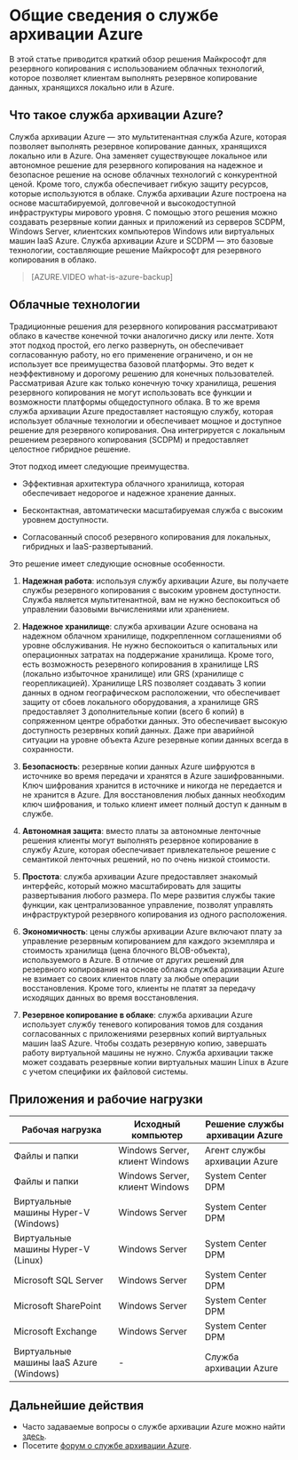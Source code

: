 <properties
	pageTitle="Общие сведения о службе архивации Azure"
	description="В этой статье приведен обзор службы архивации Azure, которая предоставляет пользователям возможность резервного копирования данных, хранящихся локально или в Azure."
	services="backup"
	documentationCenter=""
	authors="trinadhk"
	manager="shreeshd"
	editor="tysonn"/>

<tags
	ms.service="backup"
	ms.workload="storage-backup-recovery"
	ms.tgt_pltfrm="na"
	ms.devlang="na"
	ms.topic="article"
	ms.date="07/13/2015"
	ms.author="trinadhk"/>

# Общие сведения о службе архивации Azure
В этой статье приводится краткий обзор решения Майкрософт для резервного копирования с использованием облачных технологий, которое позволяет клиентам выполнять резервное копирование данных, хранящихся локально или в Azure.

## Что такое служба архивации Azure?
Служба архивации Azure — это мультитенантная служба Azure, которая позволяет выполнять резервное копирование данных, хранящихся локально или в Azure. Она заменяет существующее локальное или автономное решение для резервного копирования на надежное и безопасное решение на основе облачных технологий с конкурентной ценой. Кроме того, служба обеспечивает гибкую защиту ресурсов, которые используются в облаке. Служба архивации Azure построена на основе масштабируемой, долговечной и высокодоступной инфраструктуры мирового уровня. С помощью этого решения можно создавать резервные копии данных и приложений из серверов SCDPM, Windows Server, клиентских компьютеров Windows или виртуальных машин IaaS Azure. Служба архивации Azure и SCDPM — это базовые технологии, составляющие решение Майкрософт для резервного копирования в облако.

> [AZURE.VIDEO what-is-azure-backup]

## Облачные технологии
Традиционные решения для резервного копирования рассматривают облако в качестве конечной точки аналогично диску или ленте. Хотя этот подход простой, его легко развернуть, он обеспечивает согласованную работу, но его применение ограничено, и он не использует все преимущества базовой платформы. Это ведет к неэффективному и дорогому решению для конечных пользователей. Рассматривая Azure как только конечную точку хранилища, решения резервного копирования не могут использовать все функции и возможности платформы общедоступного облака. В то же время служба архивации Azure предоставляет настоящую службу, которая использует облачные технологии и обеспечивает мощное и доступное решение для резервного копирования. Она интегрируется с локальным решением резервного копирования (SCDPM) и предоставляет целостное гибридное решение.

Этот подход имеет следующие преимущества.

+ Эффективная архитектура облачного хранилища, которая обеспечивает недорогое и надежное хранение данных.

+ Бесконтактная, автоматически масштабируемая служба с высоким уровнем доступности.

+ Согласованный способ резервного копирования для локальных, гибридных и IaaS-развертываний.

Это решение имеет следующие основные особенности.

1. **Надежная работа**: используя службу архивации Azure, вы получаете службы резервного копирования с высоким уровнем доступности. Служба является мультитенантной, вам не нужно беспокоиться об управлении базовыми вычислениями или хранением.

2. **Надежное хранилище**: служба архивации Azure основана на надежном облачном хранилище, подкрепленном соглашениями об уровне обслуживания. Не нужно беспокоиться о капитальных или операционных затратах на поддержание хранилища. Кроме того, есть возможность резервного копирования в хранилище LRS (локально избыточное хранилище) или GRS (хранилище с георепликацией). Хранилище LRS позволяет создавать 3 копии данных в одном географическом расположении, что обеспечивает защиту от сбоев локального оборудования, а хранилище GRS предоставляет 3 дополнительные копии (всего 6 копий) в сопряженном центре обработки данных. Это обеспечивает высокую доступность резервных копий данных. Даже при аварийной ситуации на уровне объекта Azure резервные копии данных всегда в сохранности.

3. **Безопасность**: резервные копии данных Azure шифруются в источнике во время передачи и хранятся в Azure зашифрованными. Ключ шифрования хранится в источнике и никогда не передается и не хранится в Azure. Для восстановления любых данных необходим ключ шифрования, и только клиент имеет полный доступ к данным в службе.

4. **Автономная защита**: вместо платы за автономные ленточные решения клиенты могут выполнять резервное копирование в службу Azure, которая обеспечивает привлекательное решение с семантикой ленточных решений, но по очень низкой стоимости.

5. **Простота**: служба архивации Azure предоставляет знакомый интерфейс, который можно масштабировать для защиты развертывания любого размера. По мере развития службы такие функции, как централизованное управление, позволят управлять инфраструктурой резервного копирования из одного расположения.

6. **Экономичность**: цены службы архивации Azure включают плату за управление резервным копированием для каждого экземпляра и стоимость хранилища (цена блочного BLOB-объекта), используемого в Azure. В отличие от других решений для резервного копирования на основе облака служба архивации Azure не взимает со своих клиентов плату за любые операции восстановления. Кроме того, клиенты не платят за передачу исходящих данных во время восстановления.

7. **Резервное копирование в облаке**: служба архивации Azure использует службу теневого копирования томов для создания согласованных с приложениями резервных копий виртуальных машин IaaS Azure. Чтобы создать резервную копию, завершать работу виртуальной машины не нужно. Служба архивации также может создавать резервные копии виртуальных машин Linux в Azure с учетом специфики их файловой системы.


## Приложения и рабочие нагрузки

| Рабочая нагрузка | Исходный компьютер | Решение службы архивации Azure |
| --- | --- |---|
| Файлы и папки | Windows Server, клиент Windows | Агент службы архивации Azure |
| Файлы и папки | Windows Server, клиент Windows | System Center DPM |
| Виртуальные машины Hyper-V (Windows) | Windows Server | System Center DPM |
| Виртуальные машины Hyper-V (Linux) | Windows Server | System Center DPM |
| Microsoft SQL Server | Windows Server | System Center DPM |
| Microsoft SharePoint | Windows Server | System Center DPM |
| Microsoft Exchange | Windows Server | System Center DPM |
| Виртуальные машины IaaS Azure (Windows)| - | Служба архивации Azure | | Виртуальные машины IaaS Azure (Linux) | - | Служба архивации Azure |

## Дальнейшие действия
+ Часто задаваемые вопросы о службе архивации Azure можно найти [здесь](backup-azure-backup-faq.md).
+ Посетите [форум о службе архивации Azure](http://go.microsoft.com/fwlink/p/?LinkId=290933).

<!---HONumber=July15_HO4-->